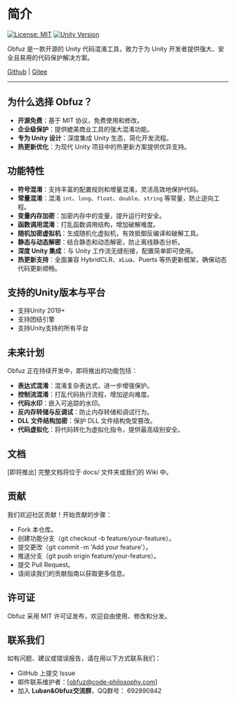 # 简介

[![License: MIT](https://img.shields.io/badge/License-MIT-yellow.svg)](https://opensource.org/licenses/MIT)
[![Unity Version](https://img.shields.io/badge/Unity-2019%2B-blue)](https://unity.com/)

Obfuz 是一款开源的 Unity 代码混淆工具，致力于为 Unity 开发者提供强大、安全且易用的代码保护解决方案。

[Github](https://github.com/focus-creative-games/obfuz) | [Gitee](https://gitee.com/focus-creative-games/obfuz)

---

## 为什么选择 Obfuz？

- **开源免费**：基于 MIT 协议，免费使用和修改。
- **企业级保护**：提供媲美商业工具的强大混淆功能。
- **专为 Unity 设计**：深度集成 Unity 生态，简化开发流程。
- **热更新优化**：为现代 Unity 项目中的热更新方案提供优异支持。

## 功能特性

- **符号混淆**：支持丰富的配置规则和增量混淆，灵活高效地保护代码。
- **常量混淆**：混淆 `int`、`long`、`float`、`double`、`string` 等常量，防止逆向工程。
- **变量内存加密**：加密内存中的变量，提升运行时安全。
- **函数调用混淆**：打乱函数调用结构，增加破解难度。
- **随机加密虚拟机**：生成随机化虚拟机，有效抵御反编译和破解工具。
- **静态与动态解密**：结合静态和动态解密，防止离线静态分析。
- **深度 Unity 集成**：与 Unity 工作流无缝衔接，配置简单即可使用。
- **热更新支持**：全面兼容 HybridCLR、xLua、Puerts 等热更新框架，确保动态代码更新顺畅。

## 支持的Unity版本与平台

- 支持Unity 2019+
- 支持团结引擎
- 支持Unity支持的所有平台

## 未来计划

Obfuz 正在持续开发中，即将推出的功能包括：

- **表达式混淆**：混淆复杂表达式，进一步增强保护。
- **控制流混淆**：打乱代码执行流程，增加逆向难度。
- **代码水印**：嵌入可追踪的水印。
- **反内存转储与反调试**：防止内存转储和调试行为。
- **DLL 文件结构加密**：保护 DLL 文件结构免受篡改。
- **代码虚拟化**：将代码转化为虚拟化指令，提供最高级别安全。

## 文档

[即将推出] 完整文档将位于 docs/ 文件夹或我们的 Wiki 中。

## 贡献

我们欢迎社区贡献！开始贡献的步骤：

- Fork 本仓库。
- 创建功能分支（git checkout -b feature/your-feature）。
- 提交更改（git commit -m 'Add your feature'）。
- 推送分支（git push origin feature/your-feature）。
- 提交 Pull Request。
- 请阅读我们的贡献指南以获取更多信息。

## 许可证

Obfuz 采用 MIT 许可证发布，欢迎自由使用、修改和分发。

## 联系我们

如有问题、建议或错误报告，请在用以下方式联系我们：

- GitHub 上提交 Issue
- 邮件联系维护者：[obfuz@code-philosophy.com]
- 加入 **Luban&Obfuz交流群**，QQ群号： 692890842
